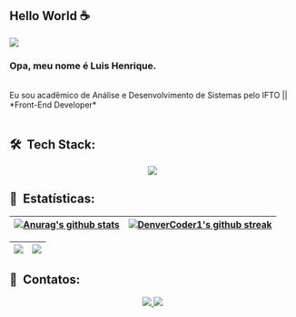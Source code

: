 ## Hello World  :coffee:

![](https://komarev.com/ghpvc/?username=lhenriquedeveloper)


### Opa, meu nome é Luis Henrique.
<br>
Eu sou acadêmico de Análise e Desenvolvimento de Sistemas pelo IFTO || *Front-End Developer* <br><br>


## 🛠 &nbsp;Tech Stack:

<p align="center">
  <a href="https://skillicons.dev">
    <img src="https://skillicons.dev/icons?i=html,css,js,ts,cs,nodejs,angular,react,redux,sass,tailwind,bootstrap,figma,vscode,visualstudio,vite,git,github,firebase" />
  </a>
</p>

## :memo: &nbsp;Estatísticas:

| <a href="https://github.com/anuraghazra/github-readme-stats"><img align="center" src="https://github-readme-stats.vercel.app/api?username=lhenriquedeveloper&show_icons=true&include_all_commits=true&theme=dracula&hide_border=true" alt="Anurag's github stats" /></a> | [![DenverCoder1's github streak](https://github-readme-streak-stats.herokuapp.com/?user=ibrahimraimi&theme=dracula)](https://github.com/DenverCoder1/github-readme-streak-stats) |
| ------------- | ------------- |

<!-- ------------------------------- -->
| ![](https://github-profile-summary-cards.vercel.app/api/cards/productive-time?username=lhenriquedeveloper&theme=dracula) | ![](https://github-profile-summary-cards.vercel.app/api/cards/profile-details?username=lhenriquedeveloper&theme=dracula) |
| ------------- | ------------- |
<!-- ------------------------------- -->


 ## 👥 &nbsp;Contatos:
 
 <p align="center">
  <a href="https://www.instagram.com/lhenriques24/" alt="Instagram">
    <img src="https://img.shields.io/badge/Instagram-E4405F?style=for-the-badge&logo=instagram&logoColor=white"/>
  </a>
  
  <a href="https://www.linkedin.com/in/lhenriquedev/" alt="Linkedin">
    <img src="https://img.shields.io/badge/LinkedIn-0077B5?style=for-the-badge&logo=linkedin&logoColor=white"/>
  </a>
</p>
